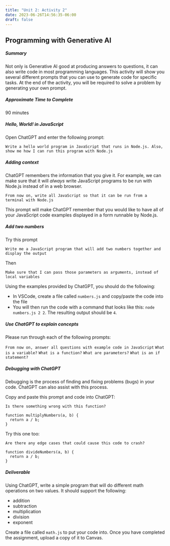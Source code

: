 ```yaml
---
title: "Unit 2: Activity 2"
date: 2023-06-26T14:56:35-06:00
draft: false
---
```


## Programming with Generative AI

##### Summary

Not only is Generative AI good at producing answers to questions, it can also write code in most programming languages. This activity will show you several different prompts that you can use to generate code for specific tasks. At the end of the activity, you will be required to solve a problem by generating your own prompt.

##### Approximate Time to Complete

90 minutes

##### Hello, World! in JavaScript

Open ChatGPT and enter the following prompt:

`Write a hello world program in JavaScript that runs in Node.js. Also, show me how I can run this program with Node.js`

##### Adding context

ChatGPT remembers the information that you give it. For example, we can make sure that it will _always_ write JavaScript programs to be run with Node.js instead of in a web browser.

`From now on, write all JavaScript so that it can be run from a terminal with Node.js`

This prompt will make ChatGPT remember that you would like to have all of your JavaScript code examples displayed in a form runnable by Node.js.

##### Add two numbers

Try this prompt

`Write me a JavaScript program that will add two numbers together and display the output`

Then

`Make sure that I can pass those parameters as arguments, instead of local variables`

Using the examples provided by ChatGPT, you should do the following:

- In VSCode, create a file called `numbers.js` and copy/paste the code into the file
- You will then run the code with a command that looks like this: `node numbers.js 2 2`. The resulting output should be `4`.

##### Use ChatGPT to explain concepts

Please run through each of the following prompts:

`From now on, answer all questions with example code in JavaScript`
`What is a variable?`
`What is a function?`
`What are parameters?`
`What is an if statement?`

##### Debugging with ChatGPT

Debugging is the process of finding and fixing problems (bugs) in your code. ChatGPT can also assist with this process.

Copy and paste this prompt and code into ChatGPT:

```
Is there something wrong with this function?

function multiplyNumbers(a, b) {
  return a / b;
}
```

Try this one too:

```
Are there any edge cases that could cause this code to crash?

function divideNumbers(a, b) {
  return a / b;
}
```

##### Deliverable

Using ChatGPT, write a simple program that will do different math operations on two values. It should support the following:

- addition
- subtraction
- multiplication
- division
- exponent

Create a file called `math.js` to put your code into. Once you have completed the assignment, upload a copy of it to Canvas.
